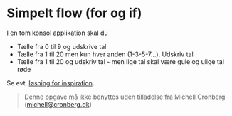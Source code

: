 ﻿# Simpelt flow (for og if)

I en tom konsol applikation skal du

- Tælle fra 0 til 9 og udskrive tal
- Tælle fra 1 til 20 men kun hver anden (1-3-5-7...). Udskriv tal
- Tælle fra 1 til 20 og udskriv tal - men lige tal skal være gule og ulige tal røde

Se evt. [løsning for inspiration](https://github.com/devcronberg/undervisning-cs-opgaver/blob/master/flow-for-if-simpel/Program.cs).

<!-- footerstart -->
> Denne opgave må ikke benyttes uden tilladelse fra Michell Cronberg (michell@cronberg.dk)
<!-- footerslut -->
